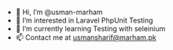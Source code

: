 - 👋 Hi, I’m @usman-marham
- 👀 I’m interested in Laravel PhpUnit Testing
- 🌱 I’m currently learning Testing with seleinium
- 📫 Contact me at usmansharif@marham.pk

<!---
usman-marham/usman-marham is a ✨ special ✨ repository because its `README.md` (this file) appears on your GitHub profile.
You can click the Preview link to take a look at your changes.
--->
